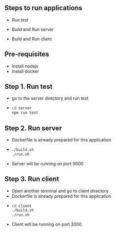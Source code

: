 ## Steps to run applications

- Run test

- Build and Run server

- Build and Run client

## Pre-requisites

- Install nodejs
- Install docker

## Step 1. Run test

- go to the server directory and run test
- ```bash
  cd server
  npm run test
  ```

## Step 2. Run server

- Dockerfile is already prepared for this application
- ```bash
  ./build.sh
  ./run.sh
  ```
- Server will be running on port 9000

## Step 3. Run client

- Open another terminal and go to client directory
- Dockerfile is already prepared for this application
- ```bash
  cd client
  ./build.sh
  ./run.sh
  ```
- Client will be running on port 3000
